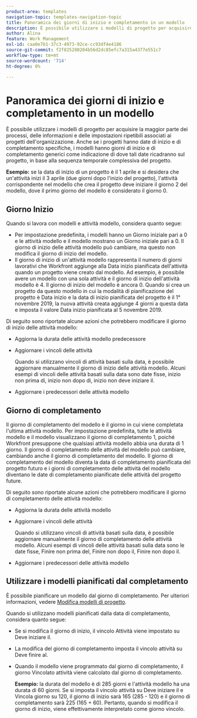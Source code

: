 ```yaml
---
product-area: templates
navigation-topic: templates-navigation-topic
title: Panoramica dei giorni di inizio e completamento in un modello
description: È possibile utilizzare i modelli di progetto per acquisire la maggior parte dei processi, delle informazioni e delle impostazioni ripetibili associati ai progetti dell'organizzazione. Anche se i progetti hanno date di inizio e di completamento specifiche, i modelli hanno giorni di inizio e di completamento generici come indicazione di dove tali date ricadranno sul progetto, in base alla sequenza temporale complessiva del progetto.
author: Alina
feature: Work Management
exl-id: caa0e7b1-37c3-4973-92ce-cc93df4e4186
source-git-commit: f2f825280204b56d2dc85efc7a315a4377e551c7
workflow-type: tm+mt
source-wordcount: '714'
ht-degree: 0%

---
```


# Panoramica dei giorni di inizio e completamento in un modello

È possibile utilizzare i modelli di progetto per acquisire la maggior parte dei processi, delle informazioni e delle impostazioni ripetibili associati ai progetti dell&#39;organizzazione. Anche se i progetti hanno date di inizio e di completamento specifiche, i modelli hanno giorni di inizio e di completamento generici come indicazione di dove tali date ricadranno sul progetto, in base alla sequenza temporale complessiva del progetto.

**Esempio:** se la data di inizio di un progetto è il 1 aprile e si desidera che un&#39;attività inizi il 3 aprile (due giorni dopo l&#39;inizio del progetto), l&#39;attività corrispondente nel modello che crea il progetto deve iniziare il giorno 2 del modello, dove il primo giorno del modello è considerato il giorno 0.

## Giorno Inizio

Quando si lavora con modelli e attività modello, considera quanto segue:

* Per impostazione predefinita, i modelli hanno un Giorno iniziale pari a 0 e le attività modello e il modello mostrano un Giorno iniziale pari a 0. Il giorno di inizio delle attività modello può cambiare, ma questo non modifica il giorno di inizio del modello.
* Il giorno di inizio di un&#39;attività modello rappresenta il numero di giorni lavorativi che Workfront aggiunge alla Data inizio pianificata dell&#39;attività quando un progetto viene creato dal modello. Ad esempio, è possibile avere un modello con una sola attività e il giorno di inizio dell&#39;attività modello è 4. Il giorno di inizio del modello è ancora 0. Quando si crea un progetto da questo modello in cui la modalità di pianificazione del progetto è Data inizio e la data di inizio pianificata del progetto è il 1° novembre 2019, la nuova attività creata aggiunge 4 giorni a questa data e imposta il valore Data inizio pianificata al 5 novembre 2019.

Di seguito sono riportate alcune azioni che potrebbero modificare il giorno di inizio delle attività modello:

* Aggiorna la durata delle attività modello predecessore
* Aggiornare i vincoli delle attività

  Quando si utilizzano vincoli di attività basati sulla data, è possibile aggiornare manualmente il giorno di inizio delle attività modello. Alcuni esempi di vincoli delle attività basati sulla data sono date fisse, inizio non prima di, inizio non dopo di, inizio non deve iniziare il.

* Aggiornare i predecessori delle attività modello

## Giorno di completamento

Il giorno di completamento del modello è il giorno in cui viene completata l&#39;ultima attività modello. Per impostazione predefinita, tutte le attività modello e il modello visualizzano il giorno di completamento 1, poiché Workfront presuppone che qualsiasi attività modello abbia una durata di 1 giorno. Il giorno di completamento delle attività del modello può cambiare, cambiando anche il giorno di completamento del modello. Il giorno di completamento del modello diventa la data di completamento pianificata del progetto futuro e i giorni di completamento delle attività del modello diventano le date di completamento pianificate delle attività del progetto future.

Di seguito sono riportate alcune azioni che potrebbero modificare il giorno di completamento delle attività modello:

* Aggiorna la durata delle attività modello
* Aggiornare i vincoli delle attività

  Quando si utilizzano vincoli di attività basati sulla data, è possibile aggiornare manualmente il giorno di completamento delle attività modello. Alcuni esempi di vincoli delle attività basati sulla data sono le date fisse, Finire non prima del, Finire non dopo il, Finire non dopo il.

* Aggiornare i predecessori delle attività modello

## Utilizzare i modelli pianificati dal completamento

È possibile pianificare un modello dal giorno di completamento. Per ulteriori informazioni, vedere [Modifica modelli di progetto](../../../manage-work/projects/create-and-manage-templates/edit-templates.md).

Quando si utilizzano modelli pianificati dalla data di completamento, considera quanto segue:

* Se si modifica il giorno di inizio, il vincolo Attività viene impostato su Deve iniziare il.
* La modifica del giorno di completamento imposta il vincolo attività su Deve finire al.
* Quando il modello viene programmato dal giorno di completamento, il giorno Vincolato attività viene calcolato dal giorno di completamento.

  **Esempio:** la durata del modello è di 285 giorni e l&#39;attività modello ha una durata di 60 giorni. Se si imposta il vincolo attività su Deve iniziare il e Vincola giorno su 120, il giorno di inizio sarà 165 (285 - 120) e il giorno di completamento sarà 225 (165 + 60). Pertanto, quando si modifica il giorno di inizio, viene effettivamente interpretato come giorno vincolo.
